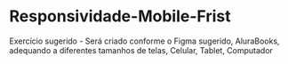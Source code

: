 # Responsividade-Mobile-Frist
Exercício sugerido - Será criado conforme o Figma sugerido, AluraBooks, adequando a diferentes tamanhos de telas, Celular, Tablet, Computador

